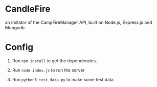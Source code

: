 CandleFire
==========

an imitator of the CampFireManager API, built on Node.js, Express.js and Mongodb.


Config
======

1. Run `npm install` to get the dependencies.

2. Run `node index.js` to run the server

3. Run `python3 test_data.py` to make some test data
